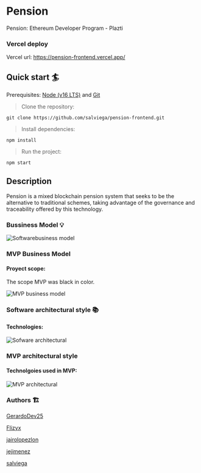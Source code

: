 # Pension

Pension: Ethereum Developer Program - Plazti

### Vercel deploy

Vercel url: https://pension-frontend.vercel.app/

## Quick start 🏄

Prerequisites: [Node (v16 LTS)](https://nodejs.org/en/download/) and [Git](https://git-scm.com/downloads)

> Clone the repository:

```
git clone https://github.com/salviega/pension-frontend.git
```

> Install dependencies:

```
npm install
```

> Run the project:

```
npm start
```
## Description 
Pension is a mixed blockchain pension system that seeks to be the alternative to traditional schemes, taking advantage of the governance and traceability offered by this technology.
### Bussiness Model 💡
![Softwarebusiness model](https://user-images.githubusercontent.com/90350943/188745699-dd3086a1-80e3-4092-9f64-cdec70bb1e76.png)

### MVP Business Model 
#### Proyect scope:
The scope MVP was black in color.

![MVP business model](https://user-images.githubusercontent.com/90350943/188745171-88f325ce-9801-4a24-8a75-679a653c8210.png)

### Software architectural style 📚
#### Technologies:

![Sofware architectural](https://user-images.githubusercontent.com/90350943/188748888-ae54c4b1-1d4b-4b62-9642-b1f40595bf5f.png)

### MVP architectural style
#### Technolgoies used in MVP:

![MVP architectural](https://user-images.githubusercontent.com/90350943/188739152-0b9c677a-df5a-4d89-98c8-e5cd28c42f3e.png)
### Authors 🏗

[GerardoDev25](https://github.com/GerardoDev25)

[Flizyx](https://github.com/Flizyx)

[jairolopezlon](https://github.com/jairolopezlon/)

[jejimenez](https://github.com/jejimenez)

[salviega](https://github.com/salviega)